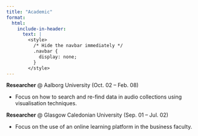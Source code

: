 ```yaml
---
title: "Academic"
format:
  html:
    include-in-header:
      text: |
        <style>
          /* Hide the navbar immediately */
          .navbar {
            display: none;
          }
        </style>
---
```


**Researcher** @ Aalborg University (Oct. 02 – Feb. 08)

- Focus on how to search and re-find data in audio collections using visualisation techniques.

**Researcher** @ Glasgow Caledonian University (Sep. 01 – Jul. 02)

- Focus on the use of an online learning platform in the business faculty. 